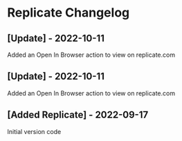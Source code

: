 # Replicate Changelog
## [Update] - 2022-10-11

Added an Open In Browser action to view on replicate.com

## [Update] - 2022-10-11

Added an Open In Browser action to view on replicate.com

## [Added Replicate] - 2022-09-17

Initial version code
